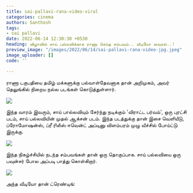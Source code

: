 ```yaml
---
title: sai-pallavi-rana-video-viral
categories: cinema
authors: Santhosh
tags:
- sai pallavi
date: 2022-06-14 12:30:30 +0530
heading: விழாவில் சாய் பல்லவிக்காக ராணா செய்த சம்பவம்.. வீடியோ வைரல்..!
preview_image: "/images/2022/06/14/sai-pallavi-rana-video-jpg.jpeg"
image_uploader: []
code: ''

---
```

ராணா டகுபதியை தமிழ் மக்களுக்கு பல்வாள்தேவனாக தான் அறிமுகம், அவர் தெலுங்கில் நிறைய நல்ல படங்கள் கொடுத்துள்ளார்.

![](/images/2022/06/14/saipallavi-rana-video-1-jpg.jpeg)

இந்த வாரம் இவரும், சாய் பால்லவியும் சேர்ந்து நடிக்கும் 'விராட்ட பர்வம்', ஒரு புரட்சி படம், சாய் பல்லவியின் முதல் ஆக்சன் படம். இந்த படத்துக்கு தான் இசை வெளியீடு, ப்ரோமோஷன்ஸ், ப்ரீ ரிலீஸ் ஈவென்ட் அப்டினு விளம்பரம் முழு வீச்சில் போய்ட்டு இருக்கு.

![](/images/2022/06/14/saipallavi-rana-video-2-jpg.jpeg)

இந்த நிகழ்ச்சியில் நடந்த சம்பவங்கள் தான் ஒரு தொகுப்பாக. சாய் பல்லவியை ஒரு பவுன்சர் போல அப்படி பாத்து கொள்கிறார்.

![](/images/2022/06/14/saipallavi-rana-video-jpg.jpeg)

அந்த வீடியோ தான் ட்ரெண்டிங்:
